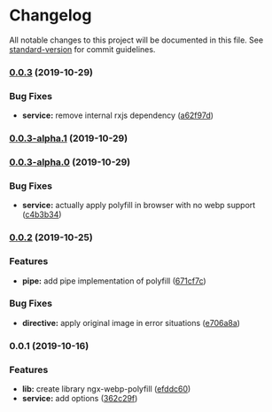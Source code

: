 # Changelog

All notable changes to this project will be documented in this file. See [standard-version](https://github.com/conventional-changelog/standard-version) for commit guidelines.

### [0.0.3](https://github.com/turnstileweb/ngx-webp-polyfill/compare/v0.0.3-alpha.1...v0.0.3) (2019-10-29)


### Bug Fixes

* **service:** remove internal rxjs dependency ([a62f97d](https://github.com/turnstileweb/ngx-webp-polyfill/commit/a62f97d3886221a5fc2aebfe96a8d668b53240d9))

### [0.0.3-alpha.1](https://github.com/turnstileweb/ngx-webp-polyfill/compare/v0.0.3-alpha.0...v0.0.3-alpha.1) (2019-10-29)

### [0.0.3-alpha.0](https://github.com/turnstileweb/ngx-webp-polyfill/compare/v0.0.2...v0.0.3-alpha.0) (2019-10-29)


### Bug Fixes

* **service:** actually apply polyfill in browser with no webp support ([c4b3b34](https://github.com/turnstileweb/ngx-webp-polyfill/commit/c4b3b340cbe3133e2aed83ea9eee49b2df7ac5dd))

### [0.0.2](https://github.com/turnstileweb/ngx-webp-polyfill/compare/v0.0.1...v0.0.2) (2019-10-25)


### Features

* **pipe:** add pipe implementation of polyfill ([671cf7c](https://github.com/turnstileweb/ngx-webp-polyfill/commit/671cf7c78a828647317a7dc15a124fe8fcc10136))


### Bug Fixes

* **directive:** apply original image in error situations ([e706a8a](https://github.com/turnstileweb/ngx-webp-polyfill/commit/e706a8af2afe951741b51dddbcef1e2e599101dd))

### 0.0.1 (2019-10-16)


### Features

* **lib:** create library ngx-webp-polyfill ([efddc60](https://github.com/turnstileweb/ngx-webp-polyfill/commit/efddc60c1dfd1e616011226eb7082063c30582f9))
* **service:** add options ([362c29f](https://github.com/turnstileweb/ngx-webp-polyfill/commit/362c29fd6b8fb99e0deb33e1817eae078b0d8b2e))
